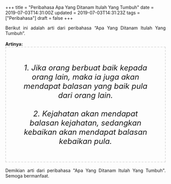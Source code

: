 +++
title = "Peribahasa Apa Yang Ditanam Itulah Yang Tumbuh"
date = 2019-07-03T14:31:00Z
updated = 2019-07-03T14:31:23Z
tags = ["Peribahasa"]
draft = false
+++

<div dir="ltr" style="text-align: left;" trbidi="on"><div style="text-align: justify;">Berikut ini adalah arti dari peribahasa “Apa Yang Ditanam Itulah Yang Tumbuh”.</div><br /><div style="text-align: justify;"><b>Artinya:</b></div><div style="border: 2px dashed #ddd; font-size: 24px; height: auto; margin: 0 auto; padding: 50px; text-align: center; width: auto;"><i>1. Jika orang berbuat baik kepada orang lain, maka ia juga akan mendapat balasan yang baik pula dari orang lain.<br /><br />2. Kejahatan akan mendapat balasan kejahatan, sedangkan kebaikan akan mendapat balasan kebaikan pula.</i></div><div style="text-align: justify;"><br /></div><div style="text-align: justify;">Demikian arti dari peribahasa "Apa Yang Ditanam Itulah Yang Tumbuh". Semoga bermanfaat.</div></div>
